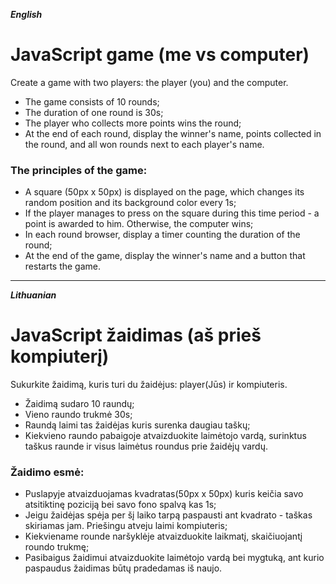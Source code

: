 **_English_**

# JavaScript game (me vs computer)

Create a game with two players: the player (you) and the computer.

- The game consists of 10 rounds;
- The duration of one round is 30s;
- The player who collects more points wins the round;
- At the end of each round, display the winner's name, points collected in the round, and all won rounds next to each player's name.

### The principles of the game:

- A square (50px x 50px) is displayed on the page, which changes its random position and its background color every 1s;
- If the player manages to press on the square during this time period - a point is awarded to him. Otherwise, the computer wins;
- In each round browser, display a timer counting the duration of the round;
- At the end of the game, display the winner's name and a button that restarts the game.

---

**_Lithuanian_**

# JavaScript žaidimas (aš prieš kompiuterį)

Sukurkite žaidimą, kuris turi du žaidėjus: player(Jūs) ir kompiuteris.

- Žaidimą sudaro 10 raundų;
- Vieno raundo trukmė 30s;
- Raundą laimi tas žaidėjas kuris surenka daugiau taškų;
- Kiekvieno raundo pabaigoje atvaizduokite laimėtojo vardą, surinktus taškus raunde ir visus laimėtus roundus prie žaidėjų vardų.

### Žaidimo esmė:

- Puslapyje atvaizduojamas kvadratas(50px x 50px) kuris keičia savo atsitiktinę poziciją bei savo fono spalvą kas 1s;
- Jeigu žaidėjas spėja per šį laiko tarpą paspausti ant kvadrato - taškas skiriamas jam. Priešingu atveju laimi kompiuteris;
- Kiekviename rounde naršyklėje atvaizduokite laikmatį, skaičiuojantį roundo trukmę;
- Pasibaigus žaidimui atvaizduokite laimėtojo vardą bei mygtuką, ant kurio paspaudus žaidimas būtų pradedamas iš naujo.
